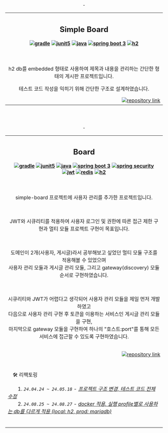 <!-- introduce project repository -------------------------------------------------------------------------------------------------------------------------------------------->
<div align=center>

<br>

-<table>
  <tr><th width=881px>  
    
## Simple Board

[![gradle](https://img.shields.io/badge/Gradle-02303A.svg?style=badge&logo=Gradle&logoColor=white)](https://github.com/zhyun-project/simple-board-01)
[![junit5](https://img.shields.io/badge/JUnit_5-25A162?style=badge&logo=&logoColor=white)](https://github.com/zhyun-project/simple-board-01)
[![java](https://img.shields.io/badge/Java-ED8B00?style=badge&logo=openjdk&logoColor=white)](https://github.com/zhyun-project/simple-board-01)
[![spring boot 3](https://img.shields.io/badge/Spring_boot_3-6DB33F?style=badge&logo=spring&logoColor=white)](https://github.com/zhyun-project/simple-board-01)
[![h2](https://img.shields.io/badge/H2-224DCA?style=badge&logo=h2&logoColor=white)](https://github.com/zhyun-project/simple-board-01)  

</th></tr>
<tr><td align=center>
<br>

h2 db를 embedded 형태로 사용하여 제목과 내용을 관리하는 간단한 형태의 게시판 프로젝트입니다.

테스트 코드 작성을 익히기 위해 간단한 구조로 설계하였습니다.

<div align=right>
  <a href="https://github.com/zhyun-project/simple-board-01"><picture>
        <source media="(prefers-color-scheme: dark)" srcset="https://img.shields.io/badge/Repository%20🔗-100000?style=for-the-badge&logo=github&logoColor=white">
        <source media="(prefers-color-scheme: light)" srcset="https://img.shields.io/badge/Repository%20🔗-2f80ed?style=for-the-badge&logo=github&logoColor=white">
        <img alt="repository link" src="https://img.shields.io/badge/Repository%20🔗-100000?style=for-the-badge&logo=github&logoColor=white"/>
    </picture></a>
</div>

  </td></tr>
</table> 

<br>
<br>

-<table>
  <tr><th width=881>
    
## Board

[![gradle](https://img.shields.io/badge/Gradle-02303A.svg?style=badge&logo=Gradle&logoColor=white)](https://github.com/zhyun-project/simple-board-01)
[![junit5](https://img.shields.io/badge/JUnit_5-25A162?style=badge&logo=&logoColor=white)](https://github.com/zhyun-project/simple-board-01)
[![java](https://img.shields.io/badge/Java-ED8B00?style=badge&logo=openjdk&logoColor=white)](https://github.com/zhyun-project/simple-board-01)
[![spring boot 3](https://img.shields.io/badge/Spring_boot_3-6DB33F?style=badge&logo=spring&logoColor=white)](https://github.com/zhyun-project/simple-board-01)
[![spring security](https://img.shields.io/badge/Spring_Security-6DB33F?style=badge&logo=Spring-Security&logoColor=white)](https://github.com/zhyun-project/simple-board-01)
[![jwt](https://img.shields.io/badge/JWT-000?style=badge&logo=jsonwebtokens&logoColor=white)](https://github.com/zhyun-project/simple-board-01)
[![redis](https://img.shields.io/badge/redis-%23DD0031.svg?&style=badge&logo=redis&logoColor=white)](https://github.com/zhyun-project/simple-board-01)
[![h2](https://img.shields.io/badge/H2-224DCA?style=badge&logo=h2&logoColor=white)](https://github.com/zhyun-project/simple-board-01)  

  </th></tr>
  <tr><td align=center>
<br>

simple-board 프로젝트에 사용자 관리를 추가한 프로젝트입니다.

<br>  

JWT와 시큐리티를 적용하여 사용자 로그인 및 권한에 따른 접근 제한 구현과 멀티 모듈 프로젝트 구현이 목표입니다.

<br>

도메인이 2개(사용자, 게시글)라서 공부해보고 싶었던 멀티 모듈 구조를 적용해볼 수 있었으며  
사용자 관리 모듈과 게시글 관리 모듈, 그리고 gateway(discovery) 모듈 순서로 구현하였습니다.

<br>

시큐리티와 JWT가 어렵다고 생각되어 사용자 관리 모듈을 제일 먼저 개발하였고  
다음으로 사용자 관리 구현 후 토큰을 이용하는 서비스인 게시글 관리 모듈을 구현,    
마지막으로 gateway 모듈을 구현하여 하나의 "호스트:port"를 통해 모든 서비스에 접근할 수 있도록 구현하였습니다.

<br>

<div align=right>
  <a href="https://github.com/zhyun-project/simple-board-02"><picture>
        <source media="(prefers-color-scheme: dark)" srcset="https://img.shields.io/badge/Repository%20🔗-100000?style=for-the-badge&logo=github&logoColor=white">
        <source media="(prefers-color-scheme: light)" srcset="https://img.shields.io/badge/Repository%20🔗-2f80ed?style=for-the-badge&logo=github&logoColor=white">
        <img alt="repository link" src="https://img.shields.io/badge/Repository%20🔗-100000?style=for-the-badge&logo=github&logoColor=white"/>
    </picture></a>
</div>  

  </td></tr>
  <tr><td>
<br>
    
　🛠️ 리팩토링    
 
　　1\. *`24.04.24 ~ 24.05.18`* - [*프로젝트 구조 변경, 테스트 코드 전체 수정*](https://github.com/zhyun-project/simple-board-02/wiki/🛠%EF%B8%8F-리팩토링-1차-⚒%EF%B8%8F)  
　　2\. *`24.08.25 ~ 24.08.27`* - [*docker 적용, 실행 profile별로 사용하는 db를 다르게 적용 (local: h2, prod: mariadb)*](https://github.com/zhyun-project/simple-board-02/pull/92)

<br>
  </td></tr>
</table>


<!-- template ------------------------------------
<br>
<br>
<br>

-<table>
  <tr><th width=881px>
    
## Title

// spec
[![gradle](https://img.shields.io/badge/Gradle-02303A.svg?style=badge&logo=Gradle&logoColor=white)](https://github.com/zhyun-project/simple-board-01)
[![junit5](https://img.shields.io/badge/JUnit_5-25A162?style=badge&logo=&logoColor=white)](https://github.com/zhyun-project/simple-board-01)
[![java](https://img.shields.io/badge/Java-ED8B00?style=badge&logo=openjdk&logoColor=white)](https://github.com/zhyun-project/simple-board-01)
[![spring boot 3](https://img.shields.io/badge/Spring_boot_3-6DB33F?style=badge&logo=spring&logoColor=white)](https://github.com/zhyun-project/simple-board-01)
[![spring security](https://img.shields.io/badge/Spring_Security-6DB33F?style=badge&logo=Spring-Security&logoColor=white)](https://github.com/zhyun-project/simple-board-01)
[![jwt](https://img.shields.io/badge/JWT-000?style=badge&logo=jsonwebtokens&logoColor=white)](https://github.com/zhyun-project/simple-board-01)
[![redis](https://img.shields.io/badge/redis-%23DD0031.svg?&style=badge&logo=redis&logoColor=white)](https://github.com/zhyun-project/simple-board-01)
[![h2](https://img.shields.io/badge/H2-224DCA?style=badge&logo=h2&logoColor=white)](https://github.com/zhyun-project/simple-board-01)  

  </th></tr>
  <tr><td align=center>
<br>

// content

<br>

// repository
<div align=right>
    <a href="https://github.com/zhyun-project/simple-board-02"><picture>
        <source media="(prefers-color-scheme: dark)" srcset="https://img.shields.io/badge/Repository%20🔗-100000?style=for-the-badge&logo=github&logoColor=white">
        <source media="(prefers-color-scheme: light)" srcset="https://img.shields.io/badge/Repository%20🔗-2f80ed?style=for-the-badge&logo=github&logoColor=white">
        <img alt="repository link" src="https://img.shields.io/badge/Repository%20🔗-100000?style=for-the-badge&logo=github&logoColor=white"/>
    </picture></a>
</div>

  </td></tr>
</table>
-->


</div>
